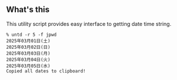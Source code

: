 ## What's this

This utility script provides easy interface to getting date time string.

```
% untd -r 5 -f jpwd
2025年03月01日(土)
2025年03月02日(日)
2025年03月03日(月)
2025年03月04日(火)
2025年03月05日(水)
Copied all dates to clipboard!
```
